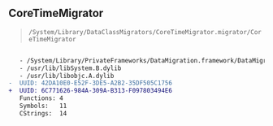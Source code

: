 ## CoreTimeMigrator

> `/System/Library/DataClassMigrators/CoreTimeMigrator.migrator/CoreTimeMigrator`

```diff

   - /System/Library/PrivateFrameworks/DataMigration.framework/DataMigration
   - /usr/lib/libSystem.B.dylib
   - /usr/lib/libobjc.A.dylib
-  UUID: 42DA10E0-E52F-3DE5-A2B2-35DF505C1756
+  UUID: 6C771626-984A-309A-B313-F097803494E6
   Functions: 4
   Symbols:   11
   CStrings:  14

```
